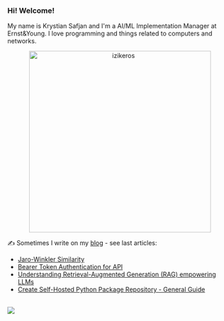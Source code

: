 ### Hi! Welcome!

<!-- INTRO -->
<p>My name is Krystian Safjan and I'm a AI/ML Implementation Manager at Ernst&Young. I love programming and things related to computers and networks.</p>

<!-- TECHNOLOGIES AND STATS -->
<center>
<!-- <p><img align="left" src="https://github-readme-stats.vercel.app/api/top-langs?username=izikeros&show_icons=true&locale=en&layout=compact" alt="izikeros" /></p> -->

<p>&nbsp;<img align="center" src="https://github-readme-stats.vercel.app/api?username=izikeros&count_private=true&show_icons=true" alt="izikeros" width="410" /></p>
</center>

<!-- MY WRITINGS -->
✍️ Sometimes I write on my [blog](http://safjan.com) - see last articles:
<!-- BLOG-POST-LIST:START -->
- [Jaro-Winkler Similarity](https://www.safjan.com/jaro-winkler-similarity/)
- [Bearer Token Authentication for API](https://www.safjan.com/bearer-token-authentication-for-api/)
- [Understanding Retrieval-Augmented Generation &lpar;RAG&rpar; empowering LLMs](https://www.safjan.com/understanding-retrieval-augmented-generation-rag-empowering-llms/)
- [Create Self-Hosted Python Package Repository - General Guide](https://www.safjan.com/Create%20Self-Hosted%20Python%20Package%20Repository/)
<!-- BLOG-POST-LIST:END -->

<!-- TROPHY -->
<br />
<img src="https://github-profile-trophy.vercel.app/?username=izikeros&theme=nord&no-frame=true&margin-w=10&column=7" />
